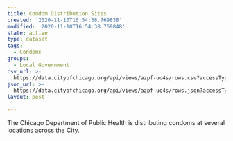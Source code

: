 ```yaml
---
title: Condom Distribution Sites
created: '2020-11-10T16:54:38.769838'
modified: '2020-11-10T16:54:38.769848'
state: active
type: dataset
tags:
  - Condoms
groups:
  - Local Government
csv_url: >-
  https://data.cityofchicago.org/api/views/azpf-uc4s/rows.csv?accessType=DOWNLOAD
json_url: >-
  https://data.cityofchicago.org/api/views/azpf-uc4s/rows.json?accessType=DOWNLOAD
layout: post

---
```

The Chicago Department of Public Health is distributing condoms at several locations across the City.
